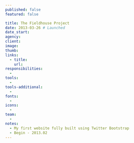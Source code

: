 ```yaml
---
published: false
featured: false

title: The Fieldhouse Project
date: 2013-03-26 # Launched
date_start:
agency:
client:
image:
thumb:
links:
  - title:
    url:
responsibilities:
  -
tools:
  -
tools-additional:
  -
fonts:
  -
icons:
  -
team:
  -
notes:
  - My first website fully built using Twitter Bootstrap
  - Begin - 2013.02
---
```

